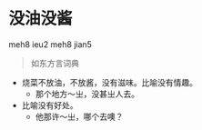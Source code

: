 # 没油没酱
meh8 ieu2 meh8 jian5
> 如东方言词典
- 烧菜不放油，不放酱，没有滋味。比喻没有情趣。
  - 那个地方～㞢，没甚㞢人去。
- 比喻没有好处。
  - 他那许～㞢，哪个去噢？

